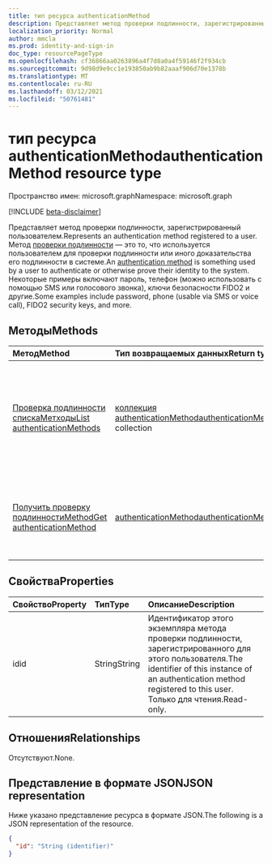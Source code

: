 ```yaml
---
title: тип ресурса authenticationMethod
description: Представляет метод проверки подлинности, зарегистрированный пользователем.
localization_priority: Normal
author: mmcla
ms.prod: identity-and-sign-in
doc_type: resourcePageType
ms.openlocfilehash: cf36866aa0263896a4f7d8a0a4f59146f2f934cb
ms.sourcegitcommit: 9d98d9e9cc1e193850ab9b82aaaf906d70e1378b
ms.translationtype: MT
ms.contentlocale: ru-RU
ms.lasthandoff: 03/12/2021
ms.locfileid: "50761481"
---
```

# <a name="authenticationmethod-resource-type"></a><span data-ttu-id="fa3fb-103">тип ресурса authenticationMethod</span><span class="sxs-lookup"><span data-stu-id="fa3fb-103">authenticationMethod resource type</span></span>

<span data-ttu-id="fa3fb-104">Пространство имен: microsoft.graph</span><span class="sxs-lookup"><span data-stu-id="fa3fb-104">Namespace: microsoft.graph</span></span>

[!INCLUDE [beta-disclaimer](../../includes/beta-disclaimer.md)]

<span data-ttu-id="fa3fb-105">Представляет метод проверки подлинности, зарегистрированный пользователем.</span><span class="sxs-lookup"><span data-stu-id="fa3fb-105">Represents an authentication method registered to a user.</span></span> <span data-ttu-id="fa3fb-106">Метод [проверки подлинности](/azure/active-directory/authentication/concept-authentication-methods) — это то, что используется пользователем для проверки подлинности или иного доказательства его подлинности в системе.</span><span class="sxs-lookup"><span data-stu-id="fa3fb-106">An [authentication method](/azure/active-directory/authentication/concept-authentication-methods) is something used by a user to authenticate or otherwise prove their identity to the system.</span></span> <span data-ttu-id="fa3fb-107">Некоторые примеры включают пароль, телефон (можно использовать с помощью SMS или голосового звонка), ключи безопасности FIDO2 и другие.</span><span class="sxs-lookup"><span data-stu-id="fa3fb-107">Some examples include password, phone (usable via SMS or voice call), FIDO2 security keys, and more.</span></span>

## <a name="methods"></a><span data-ttu-id="fa3fb-108">Методы</span><span class="sxs-lookup"><span data-stu-id="fa3fb-108">Methods</span></span>

| <span data-ttu-id="fa3fb-109">Метод</span><span class="sxs-lookup"><span data-stu-id="fa3fb-109">Method</span></span>       | <span data-ttu-id="fa3fb-110">Тип возвращаемых данных</span><span class="sxs-lookup"><span data-stu-id="fa3fb-110">Return type</span></span> | <span data-ttu-id="fa3fb-111">Описание</span><span class="sxs-lookup"><span data-stu-id="fa3fb-111">Description</span></span> |
|:-------------|:------------|:------------|
| [<span data-ttu-id="fa3fb-112">Проверка подлинности спискаМетходы</span><span class="sxs-lookup"><span data-stu-id="fa3fb-112">List authenticationMethods</span></span>](../api/authentication-list-methods.md) | <span data-ttu-id="fa3fb-113">[коллекция authenticationMethod](authenticationmethod.md)</span><span class="sxs-lookup"><span data-stu-id="fa3fb-113">[authenticationMethod](authenticationmethod.md) collection</span></span> | <span data-ttu-id="fa3fb-114">Ознакомьтесь с свойствами и отношениями всех объектов проверки подлинности **пользователяMethod.**</span><span class="sxs-lookup"><span data-stu-id="fa3fb-114">Read the properties and relationships of all of a user's **authenticationMethod** objects.</span></span> |
| [<span data-ttu-id="fa3fb-115">Получить проверку подлинностиMethod</span><span class="sxs-lookup"><span data-stu-id="fa3fb-115">Get authenticationMethod</span></span>](../api/authenticationmethod-get.md) | [<span data-ttu-id="fa3fb-116">authenticationMethod</span><span class="sxs-lookup"><span data-stu-id="fa3fb-116">authenticationMethod</span></span>](authenticationmethod.md) | <span data-ttu-id="fa3fb-117">Ознакомьтесь с свойствами и отношениями объекта **authenticationMethod.**</span><span class="sxs-lookup"><span data-stu-id="fa3fb-117">Read the properties and relationships of an **authenticationMethod** object.</span></span> |

## <a name="properties"></a><span data-ttu-id="fa3fb-118">Свойства</span><span class="sxs-lookup"><span data-stu-id="fa3fb-118">Properties</span></span>

| <span data-ttu-id="fa3fb-119">Свойство</span><span class="sxs-lookup"><span data-stu-id="fa3fb-119">Property</span></span>     | <span data-ttu-id="fa3fb-120">Тип</span><span class="sxs-lookup"><span data-stu-id="fa3fb-120">Type</span></span>        | <span data-ttu-id="fa3fb-121">Описание</span><span class="sxs-lookup"><span data-stu-id="fa3fb-121">Description</span></span> |
|:-------------|:------------|:------------|
|<span data-ttu-id="fa3fb-122">id</span><span class="sxs-lookup"><span data-stu-id="fa3fb-122">id</span></span>|<span data-ttu-id="fa3fb-123">String</span><span class="sxs-lookup"><span data-stu-id="fa3fb-123">String</span></span>| <span data-ttu-id="fa3fb-124">Идентификатор этого экземпляра метода проверки подлинности, зарегистрированного для этого пользователя.</span><span class="sxs-lookup"><span data-stu-id="fa3fb-124">The identifier of this instance of an authentication method registered to this user.</span></span> <span data-ttu-id="fa3fb-125">Только для чтения.</span><span class="sxs-lookup"><span data-stu-id="fa3fb-125">Read-only.</span></span> |

## <a name="relationships"></a><span data-ttu-id="fa3fb-126">Отношения</span><span class="sxs-lookup"><span data-stu-id="fa3fb-126">Relationships</span></span>

<span data-ttu-id="fa3fb-127">Отсутствуют.</span><span class="sxs-lookup"><span data-stu-id="fa3fb-127">None.</span></span>

## <a name="json-representation"></a><span data-ttu-id="fa3fb-128">Представление в формате JSON</span><span class="sxs-lookup"><span data-stu-id="fa3fb-128">JSON representation</span></span>

<span data-ttu-id="fa3fb-129">Ниже указано представление ресурса в формате JSON.</span><span class="sxs-lookup"><span data-stu-id="fa3fb-129">The following is a JSON representation of the resource.</span></span>

<!-- {
  "blockType": "resource",
  "optionalProperties": [

  ],
  "@odata.type": "microsoft.graph.authenticationMethod",
  "keyProperty": "id"
}-->

```json
{
  "id": "String (identifier)"
}
```

<!-- uuid: 16cd6b66-4b1a-43a1-adaf-3a886856ed98
2019-02-04 14:57:30 UTC -->
<!-- {
  "type": "#page.annotation",
  "description": "authenticationMethod resource",
  "keywords": "",
  "section": "documentation",
  "tocPath": ""
}-->